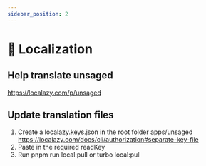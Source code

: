 ```yaml
---
sidebar_position: 2
---
```


# 🚧 Localization

## Help translate unsaged

https://localazy.com/p/unsaged

## Update translation files
1. Create a localazy.keys.json in the root folder apps/unsaged https://localazy.com/docs/cli/authorization#separate-key-file
2. Paste in the required readKey
3. Run pnpm run local:pull or turbo local:pull